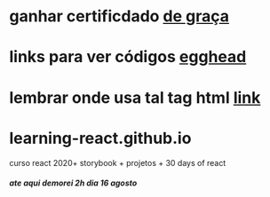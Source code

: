 # ganhar certificdado [de graça](https://alison.com/?utm_source=bing&utm_medium=cpc&utm_campaign=530823755&utm_content=1354600831966310&utm_term=kwd-84663686016259:loc-20&msclkid=2d3aa0a9a6f31399915dc6163a7a705c)
# links para ver códigos [egghead](https://egghead.io/lessons/react-rerender-a-react-application-ea98531e)
# lembrar onde usa tal tag html [link](https://devsday.ru/blog/details/63442)
# learning-react.github.io
curso react 2020+ storybook + projetos + 30 days of react
##### ate aqui demorei 2h dia 16 agosto
